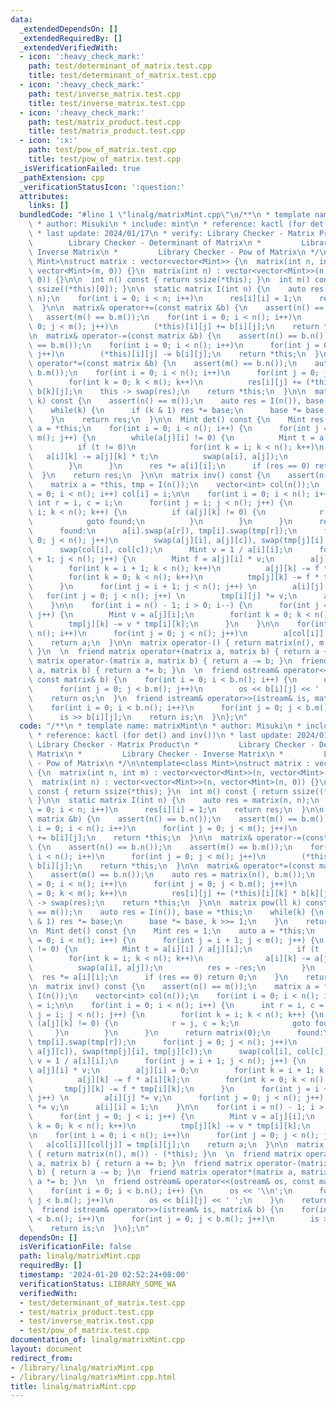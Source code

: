 ```yaml
---
data:
  _extendedDependsOn: []
  _extendedRequiredBy: []
  _extendedVerifiedWith:
  - icon: ':heavy_check_mark:'
    path: test/determinant_of_matrix.test.cpp
    title: test/determinant_of_matrix.test.cpp
  - icon: ':heavy_check_mark:'
    path: test/inverse_matrix.test.cpp
    title: test/inverse_matrix.test.cpp
  - icon: ':heavy_check_mark:'
    path: test/matrix_product.test.cpp
    title: test/matrix_product.test.cpp
  - icon: ':x:'
    path: test/pow_of_matrix.test.cpp
    title: test/pow_of_matrix.test.cpp
  _isVerificationFailed: true
  _pathExtension: cpp
  _verificationStatusIcon: ':question:'
  attributes:
    links: []
  bundledCode: "#line 1 \"linalg/matrixMint.cpp\"\n/**\n * template name: matrixMint\n\
    \ * author: Misuki\n * include: mint\n * reference: kactl (for det() and inv())\n\
    \ * last update: 2024/01/17\n * verify: Library Checker - Matrix Product\n * \
    \        Library Checker - Determinant of Matrix\n *         Library Checker -\
    \ Inverse Matrix\n *         Library Checker - Pow of Matrix\n */\n\ntemplate<class\
    \ Mint>\nstruct matrix : vector<vector<Mint>> {\n  matrix(int n, int m) : vector<vector<Mint>>(n,\
    \ vector<Mint>(m, 0)) {}\n  matrix(int n) : vector<vector<Mint>>(n, vector<Mint>(n,\
    \ 0)) {}\n\n  int n() const { return ssize(*this); }\n  int m() const { return\
    \ ssize((*this)[0]); }\n\n  static matrix I(int n) {\n    auto res = matrix(n,\
    \ n);\n    for(int i = 0; i < n; i++)\n      res[i][i] = 1;\n    return res;\n\
    \  }\n\n  matrix& operator+=(const matrix &b) {\n    assert(n() == b.n());\n \
    \   assert(m() == b.m());\n    for(int i = 0; i < n(); i++)\n      for(int j =\
    \ 0; j < m(); j++)\n        (*this)[i][j] += b[i][j];\n    return *this;\n  }\n\
    \n  matrix& operator-=(const matrix &b) {\n    assert(n() == b.n());\n    assert(m()\
    \ == b.m());\n    for(int i = 0; i < n(); i++)\n      for(int j = 0; j < m();\
    \ j++)\n        (*this)[i][j] -= b[i][j];\n    return *this;\n  }\n\n  matrix&\
    \ operator*=(const matrix &b) {\n    assert(m() == b.n());\n    auto res = matrix(n(),\
    \ b.m());\n    for(int i = 0; i < n(); i++)\n      for(int j = 0; j < b.m(); j++)\n\
    \        for(int k = 0; k < m(); k++)\n          res[i][j] += (*this)[i][k] *\
    \ b[k][j];\n    this -> swap(res);\n    return *this;\n  }\n\n  matrix pow(ll\
    \ k) const {\n    assert(n() == m());\n    auto res = I(n()), base = *this;\n\
    \    while(k) {\n      if (k & 1) res *= base;\n      base *= base, k >>= 1;\n\
    \    }\n    return res;\n  }\n\n  Mint det() const {\n    Mint res = 1;\n    auto\
    \ a = *this;\n    for(int i = 0; i < n(); i++) {\n      for(int j = i + 1; j <\
    \ m(); j++) {\n        while(a[j][i] != 0) {\n          Mint t = a[i][i] / a[j][i];\n\
    \          if (t != 0)\n            for(int k = i; k < n(); k++)\n           \
    \   a[i][k] -= a[j][k] * t;\n          swap(a[i], a[j]);\n          res = -res;\n\
    \        }\n      }\n      res *= a[i][i];\n      if (res == 0) return 0;\n  \
    \  }\n    return res;\n  }\n\n  matrix inv() const {\n    assert(n() == m());\n\
    \    matrix a = *this, tmp = I(n());\n    vector<int> col(n());\n    for(int i\
    \ = 0; i < n(); i++) col[i] = i;\n\n    for(int i = 0; i < n(); i++) {\n     \
    \ int r = i, c = i;\n      for(int j = i; j < n(); j++) {\n        for(int k =\
    \ i; k < n(); k++) {\n          if (a[j][k] != 0) {\n            r = j, c = k;\n\
    \            goto found;\n          }\n        }\n      }\n      return matrix(0);\n\
    \      found:\n      a[i].swap(a[r]), tmp[i].swap(tmp[r]);\n      for(int j =\
    \ 0; j < n(); j++)\n        swap(a[j][i], a[j][c]), swap(tmp[j][i], tmp[j][c]);\n\
    \      swap(col[i], col[c]);\n      Mint v = 1 / a[i][i];\n      for(int j = i\
    \ + 1; j < n(); j++) {\n        Mint f = a[j][i] * v;\n        a[j][i] = 0;\n\
    \        for(int k = i + 1; k < n(); k++)\n          a[j][k] -= f * a[i][k];\n\
    \        for(int k = 0; k < n(); k++)\n          tmp[j][k] -= f * tmp[i][k];\n\
    \      }\n      for(int j = i + 1; j < n(); j++) \n        a[i][j] *= v;\n   \
    \   for(int j = 0; j < n(); j++) \n        tmp[i][j] *= v;\n      a[i][i] = 1;\n\
    \    }\n\n    for(int i = n() - 1; i > 0; i--) {\n      for(int j = 0; j < i;\
    \ j++) {\n        Mint v = a[j][i];\n        for(int k = 0; k < n(); k++)\n  \
    \        tmp[j][k] -= v * tmp[i][k];\n      }\n    }\n\n    for(int i = 0; i <\
    \ n(); i++)\n      for(int j = 0; j < n(); j++)\n        a[col[i]][col[j]] = tmp[i][j];\n\
    \    return a;\n  }\n\n  matrix operator-() { return matrix(n(), m()) - (*this);\
    \ }\n  \n  friend matrix operator+(matrix a, matrix b) { return a += b; }\n  friend\
    \ matrix operator-(matrix a, matrix b) { return a -= b; }\n  friend matrix operator*(matrix\
    \ a, matrix b) { return a *= b; }\n  \n  friend ostream& operator<<(ostream& os,\
    \ const matrix& b) {\n    for(int i = 0; i < b.n(); i++) {\n      os << '\\n';\n\
    \      for(int j = 0; j < b.m(); j++)\n        os << b[i][j] << ' ';\n    }\n\
    \    return os;\n  }\n  friend istream& operator>>(istream& is, matrix& b) {\n\
    \    for(int i = 0; i < b.n(); i++)\n      for(int j = 0; j < b.m(); j++)\n  \
    \      is >> b[i][j];\n    return is;\n  }\n};\n"
  code: "/**\n * template name: matrixMint\n * author: Misuki\n * include: mint\n\
    \ * reference: kactl (for det() and inv())\n * last update: 2024/01/17\n * verify:\
    \ Library Checker - Matrix Product\n *         Library Checker - Determinant of\
    \ Matrix\n *         Library Checker - Inverse Matrix\n *         Library Checker\
    \ - Pow of Matrix\n */\n\ntemplate<class Mint>\nstruct matrix : vector<vector<Mint>>\
    \ {\n  matrix(int n, int m) : vector<vector<Mint>>(n, vector<Mint>(m, 0)) {}\n\
    \  matrix(int n) : vector<vector<Mint>>(n, vector<Mint>(n, 0)) {}\n\n  int n()\
    \ const { return ssize(*this); }\n  int m() const { return ssize((*this)[0]);\
    \ }\n\n  static matrix I(int n) {\n    auto res = matrix(n, n);\n    for(int i\
    \ = 0; i < n; i++)\n      res[i][i] = 1;\n    return res;\n  }\n\n  matrix& operator+=(const\
    \ matrix &b) {\n    assert(n() == b.n());\n    assert(m() == b.m());\n    for(int\
    \ i = 0; i < n(); i++)\n      for(int j = 0; j < m(); j++)\n        (*this)[i][j]\
    \ += b[i][j];\n    return *this;\n  }\n\n  matrix& operator-=(const matrix &b)\
    \ {\n    assert(n() == b.n());\n    assert(m() == b.m());\n    for(int i = 0;\
    \ i < n(); i++)\n      for(int j = 0; j < m(); j++)\n        (*this)[i][j] -=\
    \ b[i][j];\n    return *this;\n  }\n\n  matrix& operator*=(const matrix &b) {\n\
    \    assert(m() == b.n());\n    auto res = matrix(n(), b.m());\n    for(int i\
    \ = 0; i < n(); i++)\n      for(int j = 0; j < b.m(); j++)\n        for(int k\
    \ = 0; k < m(); k++)\n          res[i][j] += (*this)[i][k] * b[k][j];\n    this\
    \ -> swap(res);\n    return *this;\n  }\n\n  matrix pow(ll k) const {\n    assert(n()\
    \ == m());\n    auto res = I(n()), base = *this;\n    while(k) {\n      if (k\
    \ & 1) res *= base;\n      base *= base, k >>= 1;\n    }\n    return res;\n  }\n\
    \n  Mint det() const {\n    Mint res = 1;\n    auto a = *this;\n    for(int i\
    \ = 0; i < n(); i++) {\n      for(int j = i + 1; j < m(); j++) {\n        while(a[j][i]\
    \ != 0) {\n          Mint t = a[i][i] / a[j][i];\n          if (t != 0)\n    \
    \        for(int k = i; k < n(); k++)\n              a[i][k] -= a[j][k] * t;\n\
    \          swap(a[i], a[j]);\n          res = -res;\n        }\n      }\n    \
    \  res *= a[i][i];\n      if (res == 0) return 0;\n    }\n    return res;\n  }\n\
    \n  matrix inv() const {\n    assert(n() == m());\n    matrix a = *this, tmp =\
    \ I(n());\n    vector<int> col(n());\n    for(int i = 0; i < n(); i++) col[i]\
    \ = i;\n\n    for(int i = 0; i < n(); i++) {\n      int r = i, c = i;\n      for(int\
    \ j = i; j < n(); j++) {\n        for(int k = i; k < n(); k++) {\n          if\
    \ (a[j][k] != 0) {\n            r = j, c = k;\n            goto found;\n     \
    \     }\n        }\n      }\n      return matrix(0);\n      found:\n      a[i].swap(a[r]),\
    \ tmp[i].swap(tmp[r]);\n      for(int j = 0; j < n(); j++)\n        swap(a[j][i],\
    \ a[j][c]), swap(tmp[j][i], tmp[j][c]);\n      swap(col[i], col[c]);\n      Mint\
    \ v = 1 / a[i][i];\n      for(int j = i + 1; j < n(); j++) {\n        Mint f =\
    \ a[j][i] * v;\n        a[j][i] = 0;\n        for(int k = i + 1; k < n(); k++)\n\
    \          a[j][k] -= f * a[i][k];\n        for(int k = 0; k < n(); k++)\n   \
    \       tmp[j][k] -= f * tmp[i][k];\n      }\n      for(int j = i + 1; j < n();\
    \ j++) \n        a[i][j] *= v;\n      for(int j = 0; j < n(); j++) \n        tmp[i][j]\
    \ *= v;\n      a[i][i] = 1;\n    }\n\n    for(int i = n() - 1; i > 0; i--) {\n\
    \      for(int j = 0; j < i; j++) {\n        Mint v = a[j][i];\n        for(int\
    \ k = 0; k < n(); k++)\n          tmp[j][k] -= v * tmp[i][k];\n      }\n    }\n\
    \n    for(int i = 0; i < n(); i++)\n      for(int j = 0; j < n(); j++)\n     \
    \   a[col[i]][col[j]] = tmp[i][j];\n    return a;\n  }\n\n  matrix operator-()\
    \ { return matrix(n(), m()) - (*this); }\n  \n  friend matrix operator+(matrix\
    \ a, matrix b) { return a += b; }\n  friend matrix operator-(matrix a, matrix\
    \ b) { return a -= b; }\n  friend matrix operator*(matrix a, matrix b) { return\
    \ a *= b; }\n  \n  friend ostream& operator<<(ostream& os, const matrix& b) {\n\
    \    for(int i = 0; i < b.n(); i++) {\n      os << '\\n';\n      for(int j = 0;\
    \ j < b.m(); j++)\n        os << b[i][j] << ' ';\n    }\n    return os;\n  }\n\
    \  friend istream& operator>>(istream& is, matrix& b) {\n    for(int i = 0; i\
    \ < b.n(); i++)\n      for(int j = 0; j < b.m(); j++)\n        is >> b[i][j];\n\
    \    return is;\n  }\n};\n"
  dependsOn: []
  isVerificationFile: false
  path: linalg/matrixMint.cpp
  requiredBy: []
  timestamp: '2024-01-20 02:52:24+08:00'
  verificationStatus: LIBRARY_SOME_WA
  verifiedWith:
  - test/determinant_of_matrix.test.cpp
  - test/matrix_product.test.cpp
  - test/inverse_matrix.test.cpp
  - test/pow_of_matrix.test.cpp
documentation_of: linalg/matrixMint.cpp
layout: document
redirect_from:
- /library/linalg/matrixMint.cpp
- /library/linalg/matrixMint.cpp.html
title: linalg/matrixMint.cpp
---
```

